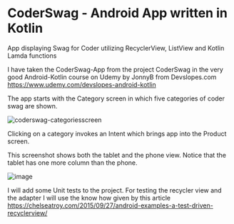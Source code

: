 # CoderSwag - Android App written in Kotlin
App displaying Swag for Coder utilizing RecyclerView, ListView and Kotlin Lamda functions

I have taken the CoderSwag-App from the project CoderSwag in the very good Android-Kotlin course on
Udemy by JonnyB from Devslopes.com 
https://www.udemy.com/devslopes-android-kotlin

The app starts with the Category screen in which five categories of coder swag are shown.

![coderswag-categoriesscreen](https://user-images.githubusercontent.com/9823247/42180338-279a414e-7e37-11e8-83fb-67cec70e6073.jpg)

Clicking on a category invokes an Intent which brings app into the Product screen.

This screenshot shows both the tablet and the phone view.
Notice that the tablet has one more column than the phone.

![image](https://user-images.githubusercontent.com/9823247/42138874-ee10f452-7d84-11e8-9517-ee4596ca7c93.png)

I will add some Unit tests to the project. For testing the recycler view and the adapter I will
use the know how given by this article
https://chelseatroy.com/2015/09/27/android-examples-a-test-driven-recyclerview/
